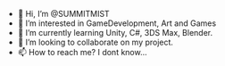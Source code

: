 - 👋 Hi, I’m @SUMMITMIST
- 👀 I’m interested in GameDevelopment, Art and Games
- 🌱 I’m currently learning Unity, C#, 3DS Max, Blender.
- 💞️ I’m looking to collaborate on my project.
- 📫 How to reach me? I dont know...

<!---
SUMMITMIST/SUMMITMIST is a ✨ special ✨ repository because its `README.md` (this file) appears on your GitHub profile.
You can click the Preview link to take a look at your changes.
--->
